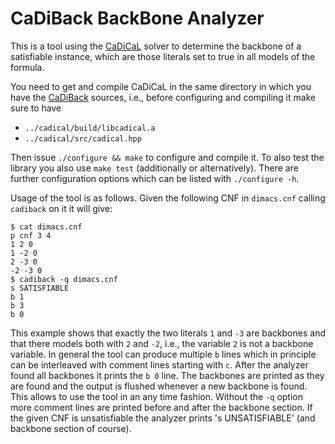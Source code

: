 # CaDiBack BackBone Analyzer

This is a tool using the [CaDiCaL](https://github.com/arminbiere/cadical)
solver to determine the backbone of a satisfiable instance, which are those
literals set to true in all models of the formula.

You need to get and compile CaDiCaL in the same directory in which you have
the [CaDiBack](https://github.com/arminbiere/cadiback) sources, i.e.,
before configuring and compiling it make sure to have

- `../cadical/build/libcadical.a`
- `../cadical/src/cadical.hpp`

Then issue `./configure && make` to configure and compile it.  To also test
the library you also use `make test` (additionally or alternatively).  There
are further configuration options which can be listed with `./configure -h`.

Usage of the tool is as follows.  Given the following CNF in `dimacs.cnf`
calling `cadiback` on it it will give:

```
$ cat dimacs.cnf
p cnf 3 4
1 2 0
1 -2 0
2 -3 0
-2 -3 0
$ cadiback -q dimacs.cnf
s SATISFIABLE
b 1
b 3
b 0
```

This example shows that exactly the two literals `1` and `-3` are backbones
and that there models both with `2` and `-2`, i.e., the variable `2` is not
a backbone variable.  In general the tool can produce multiple `b` lines which
in principle can be interleaved with comment lines starting with `c`.  After
the analyzer found all backbones it prints the `b 0` line.  The backbones
are printed as they are found and the output is flushed whenever a new
backbone is found.  This allows to use the tool in an any time fashion.
Without the `-q` option more comment lines are printed before and after
the backbone section.  If the given CNF is unsatisfiable the analyzer
prints 's UNSATISFIABLE' (and backbone section of course).
